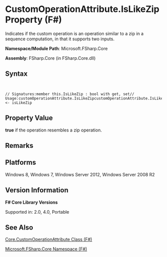 # CustomOperationAttribute.IsLikeZip Property (F#)

Indicates if the custom operation is an operation similar to a zip in a sequence computation, in that it supports two inputs.

**Namespace/Module Path**: Microsoft.FSharp.Core

**Assembly**: FSharp.Core (in FSharp.Core.dll)


## Syntax


```


// Signatures:member this.IsLikeZip : bool with get, set// Usage:customOperationAttribute.IsLikeZipcustomOperationAttribute.IsLikeZip <- isLikeZip

```



## Property Value
**true** if the operation resembles a zip operation.


## Remarks

## Platforms
Windows 8, Windows 7, Windows Server 2012, Windows Server 2008 R2


## Version Information
**F# Core Library Versions**

Supported in: 2.0, 4.0, Portable




## See Also
[Core.CustomOperationAttribute Class &#40;F&#35;&#41;](Core.CustomOperationAttribute-Class-%28FSharp%29.md)

[Microsoft.FSharp.Core Namespace &#40;F&#35;&#41;](Microsoft.FSharp.Core-Namespace-%28FSharp%29.md)

